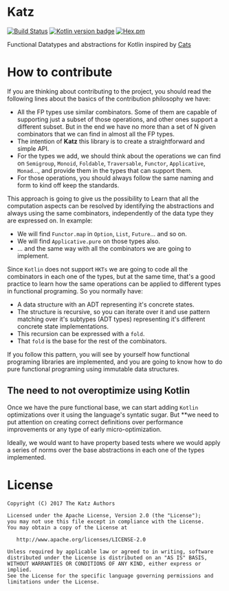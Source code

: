 Katz
====
[![Build Status](https://travis-ci.org/FineCinnamon/Katz.svg?branch=master)](https://travis-ci.org/FineCinnamon/Katz/)
[![Kotlin version badge](https://img.shields.io/badge/kotlin-1.1.1-blue.svg)](http://kotlinlang.org/)
[![Hex.pm](https://img.shields.io/hexpm/l/plug.svg)](http://www.apache.org/licenses/LICENSE-2.0)

Functional Datatypes and abstractions for Kotlin inspired by [Cats][cats]

# How to contribute

If you are thinking about contributing to the project, you should read the following lines about the basics of the contribution philosophy we have:

* All the FP types use similar combinators. Some of them are capable of supporting just a subset of those operations, and other ones support a different subset. But in the end we have no more than a set of N given combinators that we can find in almost all the FP types.
* The intention of **Katz** this library is to create a straightforward and simple API.
* For the types we add, we should think about the operations we can find on `Semigroup`, `Monoid`, `Foldable`, `Traversable`, `Functor`, `Applicative`, `Monad`..., and provide them in the types that can support them.
* For those operations, you should always follow the same naming and form to kind off keep the standards.

This approach is going to give us the possibility to Learn that all the computation aspects can be resolved by identifying the abstractions and always using the same combinators, independently of the data type they are expressed on. In example:

* We will find `Functor.map` in `Option`, `List`, `Future`... and so on.
* We will find `Applicative.pure` on those types also.
* ... and the same way with all the combinators we are going to implement.

Since `Kotlin` does not support `HKTs` we are going to code all the combinators in each one of the types, but at the same time, that's a good practice to learn how the same operations can be applied to different types in functional programing. So you normally have:

* A data structure with an ADT representing it's concrete states.
* The structure is recursive, so you can iterate over it and use pattern matching over it's subtypes (ADT types) representing it's different concrete state implementations.
* This recursion can be expressed with a `fold`.
* That `fold` is the base for the rest of the combinators.

If you follow this pattern, you will see by yourself how functional programing libraries are implemented, and you are going to know how to do pure functional programing using immutable data structures.

## The need to not overoptimize using Kotlin

Once we have the pure functional base, we can start adding `Kotlin` optimizations over it using the language's syntatic sugar. But **we need to put attention on creating correct definitions over performance improvements or any type of early micro-optimization.

Ideally, we would want to have property based tests where we would apply a series of norms over the base abstractions in each one of the types implemented.

# License

    Copyright (C) 2017 The Katz Authors

    Licensed under the Apache License, Version 2.0 (the "License");
    you may not use this file except in compliance with the License.
    You may obtain a copy of the License at

       http://www.apache.org/licenses/LICENSE-2.0

    Unless required by applicable law or agreed to in writing, software
    distributed under the License is distributed on an "AS IS" BASIS,
    WITHOUT WARRANTIES OR CONDITIONS OF ANY KIND, either express or implied.
    See the License for the specific language governing permissions and
    limitations under the License.

[cats]: https://github.com/typelevel/cats

